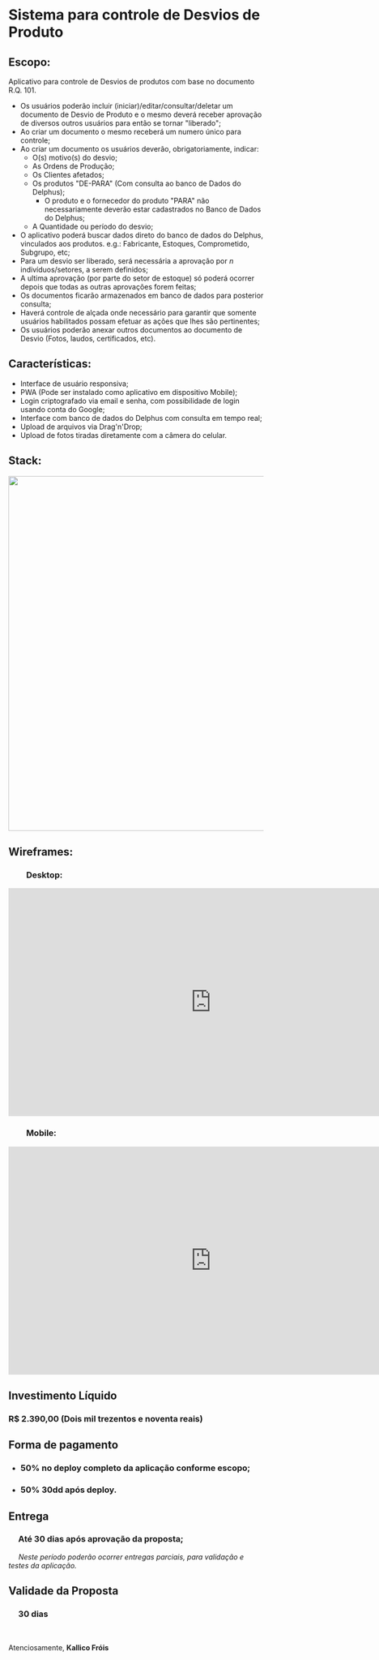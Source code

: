 # Sistema para controle de Desvios de Produto
## Escopo:
Aplicativo para controle de Desvios de produtos com base no documento   R.Q. 101.

- Os usuários poderão incluir (iniciar)/editar/consultar/deletar um documento de Desvio de Produto e o mesmo deverá receber aprovação de diversos outros usuários para então se tornar "liberado";
- Ao criar um documento o mesmo receberá um numero único para controle;
- Ao criar um documento os usuários deverão, obrigatoriamente, indicar:
  - O(s) motivo(s) do desvio;
  - As Ordens de Produção;
  - Os Clientes afetados;
  - Os produtos "DE-PARA" (Com consulta ao banco de Dados do Delphus);
    - O produto e o fornecedor do produto "PARA" não necessariamente deverão estar cadastrados no Banco de Dados do Delphus;
  - A Quantidade ou período do desvio;
- O aplicativo poderá buscar dados direto do banco de dados do Delphus, vinculados aos produtos. e.g.: Fabricante, Estoques, Comprometido, Subgrupo, etc;
- Para um desvio ser liberado, será necessária a aprovação por *n* indivíduos/setores, a serem definidos;
- A ultima aprovação (por parte do setor de estoque) só poderá ocorrer depois que todas as outras aprovações forem feitas;
- Os documentos ficarão armazenados em banco de dados para posterior consulta;
- Haverá controle de alçada onde necessário para garantir que somente usuários habilitados possam efetuar as ações que lhes são pertinentes;
- Os usuários poderão anexar outros documentos ao documento de Desvio (Fotos, laudos, certificados, etc).
  
## Características:
- Interface de usuário responsiva;
- PWA (Pode ser instalado como aplicativo em dispositivo Mobile);
- Login criptografado via email e senha, com possibilidade de login usando conta do Google;
- Interface com banco de dados do Delphus com consulta em tempo real;
- Upload de arquivos via Drag'n'Drop;
- Upload de fotos tiradas diretamente com a câmera do celular.

## Stack:
<img src="http://tritec.rf.gd/comercial/orcamento_datateck_webapp_desvios/stack.png" height="700px">

## Wireframes:

### &nbsp;&nbsp;&nbsp;&nbsp;&nbsp;&nbsp;&nbsp;&nbsp; **Desktop:**
<iframe style="border: none;" width="800" height="450" src="https://www.figma.com/embed?embed_host=share&url=https%3A%2F%2Fwww.figma.com%2Fproto%2Fg1ae183wxqQCVINWDuoRXE%2FWireframe-Desvios%3Fnode-id%3D2%253A504%26scaling%3Dcontain" allowfullscreen></iframe>


### &nbsp;&nbsp;&nbsp;&nbsp;&nbsp;&nbsp;&nbsp;&nbsp; **Mobile:**
<iframe style="border: none;" width="800" height="450" src="https://www.figma.com/embed?embed_host=share&url=https%3A%2F%2Fwww.figma.com%2Fproto%2Fg1ae183wxqQCVINWDuoRXE%2FWireframe-Desvios%3Fnode-id%3D35%253A117%26scaling%3Dscale-down" allowfullscreen></iframe>

## Investimento Líquido
### R$ 2.390,00 (Dois mil trezentos e noventa reais) 

## Forma de pagamento
- ### 50% no deploy completo da aplicação conforme escopo;
- ### 50% 30dd após deploy.

## Entrega
### &nbsp;&nbsp;&nbsp;&nbsp;  Até 30 dias após aprovação da proposta;
&nbsp;&nbsp;&nbsp;&nbsp; *Neste período poderão ocorrer entregas parciais, para validação e testes da aplicação.*

## Validade da Proposta
### &nbsp;&nbsp;&nbsp;&nbsp; 30 dias


<br>

 Atenciosamente,
**Kallico Fróis**
